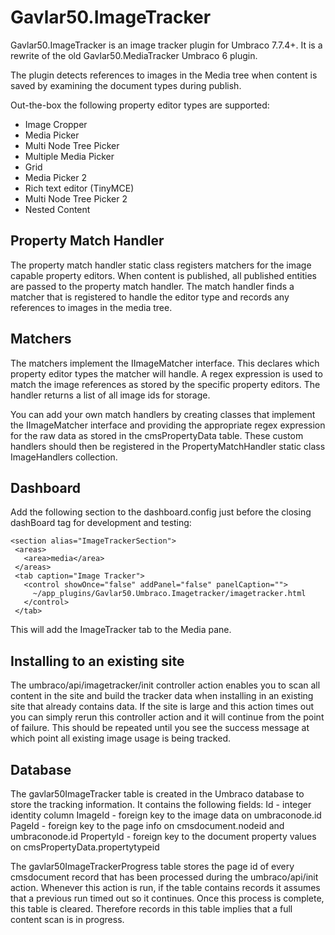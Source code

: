 # Gavlar50.ImageTracker

Gavlar50.ImageTracker is an image tracker plugin for Umbraco 7.7.4+. It is a rewrite of the old Gavlar50.MediaTracker Umbraco 6 plugin. 

The plugin detects references to images in the Media tree when content is saved by examining the document types during publish.

Out-the-box the following property editor types are supported:
* Image Cropper
* Media Picker
* Multi Node Tree Picker
* Multiple Media Picker
* Grid
* Media Picker 2
* Rich text editor (TinyMCE)
* Multi Node Tree Picker 2
* Nested Content

## Property Match Handler
The property match handler static class registers matchers for the image capable property editors. When content is published, all
published entities are passed to the property match handler. The match handler finds a matcher that is registered to handle the
editor type and records any references to images in the media tree.

## Matchers
The matchers implement the IImageMatcher interface. This declares which property editor types the matcher will handle. A regex 
expression is used to match the image references as stored by the specific property editors. The handler returns a list of all
image ids for storage.

You can add your own match handlers by creating classes that implement the IImageMatcher interface and providing the appropriate
regex expression for the raw data as stored in the cmsPropertyData table. These custom handlers should then be registered in the
PropertyMatchHandler static class ImageHandlers collection.

## Dashboard
Add the following section to the dashboard.config just before the closing dashBoard tag for development and testing:

    <section alias="ImageTrackerSection">
     <areas>
       <area>media</area>
     </areas>
     <tab caption="Image Tracker">
       <control showOnce="false" addPanel="false" panelCaption="">
         ~/app_plugins/Gavlar50.Umbraco.Imagetracker/imagetracker.html
       </control>
     </tab>
   </section>

This will add the ImageTracker tab to the Media pane.

## Installing to an existing site
The umbraco/api/imagetracker/init controller action enables you to scan all content in the site and build the tracker data when
installing in an existing site that already contains data. If the site is large and this action times out you can simply rerun
this controller action and it will continue from the point of failure. This should be repeated until you see the success message
at which point all existing image usage is being tracked.

## Database
The gavlar50ImageTracker table is created in the Umbraco database to store the tracking information. It contains the following fields:
 Id - integer identity column
 ImageId - foreign key to the image data on umbraconode.id
 PageId - foreign key to the page info on cmsdocument.nodeid and umbraconode.id
 PropertyId - foreign key to the document property values on cmsPropertyData.propertytypeid

The gavlar50ImageTrackerProgress table stores the page id of every cmsdocument record that has been processed during the 
umbraco/api/init action. Whenever this action is run, if the table contains records it assumes that a previous run timed
out so it continues. Once this process is complete, this table is cleared. Therefore records in this table implies that
a full content scan is in progress.